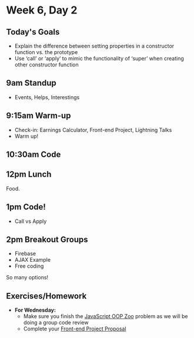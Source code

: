 # Week 6, Day 2

## Today's Goals

- Explain the difference between setting properties in a constructor function vs. the prototype
- Use ‘call’ or ‘apply’ to mimic the functionality of ‘super’ when creating other constructor function

## 9am Standup

- Events, Helps, Interestings

## 9:15am Warm-up

- Check-in: Earnings Calculator, Front-end Project, Lightning Talks
- Warm up!

## 10:30am Code

## 12pm Lunch

Food.

## 1pm Code!

- Call vs Apply

## 2pm Breakout Groups

- Firebase
- AJAX Example
- Free coding

So many options!

## Exercises/Homework

- **For Wednesday:**
  - Make sure you finish the [JavaScript OOP Zoo](https://github.com/gSchool/g11-course-curriculum/tree/master/week05/05_exercises/js-oop-zoo) problem as we will be doing a group code review
  - Complete your [Front-end Project Proposal](https://github.com/gSchool/g11-course-curriculum/blob/master/resources/front-end-project-proposal.md)
